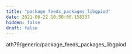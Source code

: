 ```yaml
---
title: "package_feeds_packages_libgpiod"
date: 2021-06-22 10:50:06.158337
hidden: false
draft: false
---
```


ath79/generic/package_feeds_packages_libgpiod


